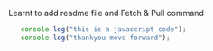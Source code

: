 Learnt to add readme file and Fetch & Pull command 
```javascript
   console.log("this is a javascript code");
   console.log("thankyou move forward");

